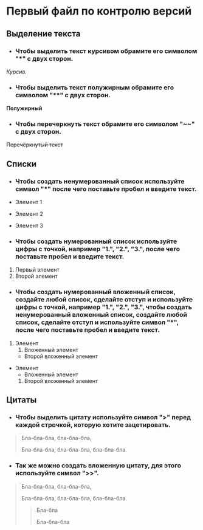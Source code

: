 # Первый файл по контролю версий

## Выделение текста

* ### Чтобы выделить текст курсивом обрамите его символом "*" с двух сторон.

*Курсив.*

* ### Чтобы выделить текст полужирным обрамите его символом "**" с двух сторон.

**Полужирный**

* ### Чтобы перечеркнуть текст обрамите его символом "~~" с двух сторон.

~~Перечёркнутый текст~~

## Списки

* ### Чтобы создать ненумерованный список используйте символ "*" после чего поставьте пробел и введите текст.

* Элемент 1
* Элемент 2
* Элемент 3

* ### Чтобы создать нумерованный список используйте цифры с точкой, например "1.", "2.", "3.", после чего поставьте пробел и введите текст.

1. Первый элемент
2. Второй элемент

* ### Чтобы создать нумерованный вложенный список, создайте любой список, сделайте отступ и используйте цифры с точкой, например "1.", "2.", "3.", чтобы создать ненумерованный вложенный список, создайте любой список, сделайте отступ и используйте символ "*", после чего поставьте пробел и введите текст.

1. Элемент
    1. Вложенный элемент
    * Второй вложенный элемент

* Элемент
    * Вложенный элемент
    1. Второй вложенный элемент

## Цитаты

* ### Чтобы выделить цитату используйте символ ">" перед каждой строчкой, которую хотите зацетировать.
>Бла-бла-бла, бла-бла-бла,
>
>Бла-бла-бла, бла-бла-бла, бла-бла-бла.

* ### Так же можно создать вложенную цитату, для этого используйте символ ">>".

>Бла-бла-бла, бла-бла-бла,
>
>Бла-бла-бла, бла-бла-бла, бла-бла-бла.
>>Бла-бла
>>
>>Бла-бла-бла